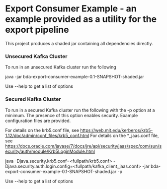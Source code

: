 # Export Consumer Example - an example provided as a utility for the export pipeline

This project produces a shaded jar containing all dependencies directly.

### Unsecured Kafka Cluster
To run in an unsecured Kafka cluster run the following

java -jar bda-export-consumer-example-0.1-SNAPSHOT-shaded.jar

Use --help to get a list of options

### Secured Kafka Cluster
To run in a secured Kafka cluster run the following with the -p option at a minimum.  The presence of this option enables security.  Example configuration files are provided.

For details on the krb5.conf file, see https://web.mit.edu/kerberos/krb5-1.12/doc/admin/conf_files/krb5_conf.html
For details on the *_jaas.conf file, see https://docs.oracle.com/javase/7/docs/jre/api/security/jaas/spec/com/sun/security/auth/module/Krb5LoginModule.html

java -Djava.security.krb5.conf=<fullpath/krb5.conf> -Djava.security.auth.login.config=<fullpath/kafka_client_jaas.conf> -jar bda-export-consumer-example-0.1-SNAPSHOT-shaded.jar -p <truststorepass>

Use --help to get a list of options